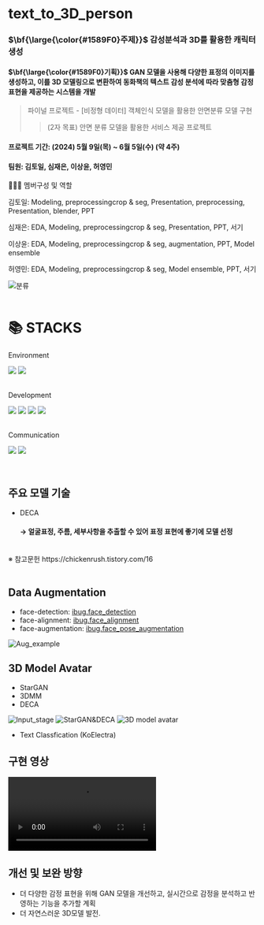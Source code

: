 # text_to_3D_person

### <p>$\bf{\large{\color{#1589F0}주제}}$ 감성분석과 3D를 활용한 캐릭터 생성 </p>
#### <p>$\bf{\large{\color{#1589F0}기획}}$ GAN 모델을 사용해 다양한 표정의 이미지를 생성하고, 이를 3D 모델링으로 변환하여 동화책의 텍스트 감성 분석에 따라 맞춤형 감정 표현을 제공하는 시스템을 개발 </p>

> 파이널 프로젝트 - [비정형 데이터] 객체인식 모델을 활용한 안면분류 모델 구현
>> (2자 목표) 안면 분류 모델을 활용한 서비스 제공 프로젝트

#### 프로젝트 기간: (2024) 5월 9일(목) ~ 6월 5일(수) (약 4주)
#### 팀원: 김토일, 심재은, 이상윤, 허영민

🧑‍🤝‍🧑 멤버구성 및 역할

김토일: Modeling, preprocessingcrop & seg, Presentation, preprocessing, Presentation, blender, PPT

심재은: EDA, Modeling, preprocessingcrop & seg, Presentation, PPT, 서기

이상윤: EDA, Modeling, preprocessingcrop & seg, augmentation, PPT, Model ensemble

허영민: EDA, Modeling, preprocessingcrop & seg, Model ensemble, PPT, 서기


![분류](https://github.com/LeeSY99/text_to_3D_person/assets/74341916/9c5c23c0-7a53-49d0-9591-c4e1256faad8)
<br/>
<br/>

<div align=left><h1>📚 STACKS</h1></div>

<div align=left>
 <body>
  Environment
  <p>
   <img src="https://img.shields.io/badge/Google Colab-F9AB00?style=for-the-badge&logo=Google Colab&logoColor=white"> 
   <img src="https://img.shields.io/badge/github-181717?style=for-the-badge&logo=github&logoColor=white">
  </p>
 </body>
  <br>
 
<div align=left>
 <body>
  Development
  <p>
   <img src="https://img.shields.io/badge/Python-3776AB?style=for-the-badge&logo=Python&logoColor=white"> 
   <img src="https://img.shields.io/badge/Tensorflow-FF6F00?style=for-the-badge&logo=Tensorflow&logoColor=white">
   <img src="https://img.shields.io/badge/Pytorch-EE4C2C?style=for-the-badge&logo=Pytorch&logoColor=white"> 
   <img src="https://img.shields.io/badge/Blender-E87D0D?style=for-the-badge&logo=Blender&logoColor=white"> 
  </p>
 </body>
  <br>
 
<div align=left>
 <body>
  Communication
  <p>
  <img src="https://img.shields.io/badge/Discord-5865F2?style=for-the-badge&logo=Discord&logoColor=white">
  <img src="https://img.shields.io/badge/Notion-000000?style=for-the-badge&logo=Notion&logoColor=white">
  </p>
 </body>
  <br>
 
## 주요 모델 기술
* DECA
  #### &rightarrow; 얼굴표정, 주름, 세부사항을 추출할 수 있어 표정 표현에 좋기에 모델 선정
<br/>
※ 참고문헌 https://chickenrush.tistory.com/16
<br/>
<br/>

## Data Augmentation
* face-detection: [ibug.face_detection](https://github.com/hhj1897/face_detection)
* face-alignment: [ibug.face_alignment](https://github.com/hhj1897/face_alignment)
* face-augmentation: [ibug.face_pose_augmentation](https://github.com/hhj1897/face_pose_augmentation)

![Aug_example](https://github.com/LeeSY99/text_to_3D_person/assets/101381138/b7621711-f780-46ef-87b1-33ed8d7ad176)


## 3D Model Avatar
* StarGAN
* 3DMM
* DECA

![Input_stage](https://github.com/LeeSY99/text_to_3D_person/assets/101381138/0ac81b2f-67f8-4879-bdc2-eef50a3fac01)
![StarGAN&DECA](https://github.com/LeeSY99/text_to_3D_person/assets/101381138/07d70693-abd5-4dd6-970f-3579f783525f)
![3D model avatar](https://github.com/LeeSY99/text_to_3D_person/assets/74341916/105176de-3fd5-43fa-9387-e5cf128c6a08)

* Text Classfication (KoElectra)


## 구현 영상

<video controls src='https://github.com/LeeSY99/text_to_3D_person/assets/101381138/b265ee8c-3347-4751-a19b-a4416c6fc6b0'></video>

## 개선 및 보완 방향
* 더 다양한 감정 표현을 위해 GAN 모델을 개선하고, 실시간으로 감정을 분석하고 반영하는 기능을 추가할 계획
* 더 자연스러운 3D모델 발전.
